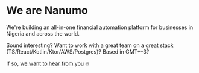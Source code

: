 # We are Nanumo

We're building an all-in-one financial automation platform for businesses in Nigeria and across the world. 

Sound interesting? 
Want to work with a great team on a great stack (TS/React/Kotlin/Ktor/AWS/Postgres)? 
Based in GMT+-3? 

If so, [we want to hear from you](mailto:hello@nanumo.com) 🔥
